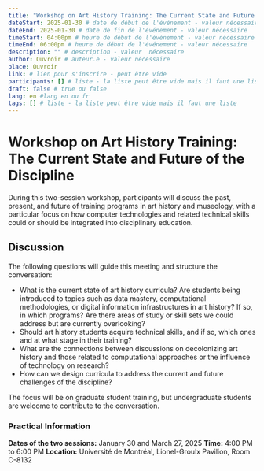 ```yaml
---
title: "Workshop on Art History Training: The Current State and Future of the Discipline"
dateStart: 2025-01-30 # date de début de l'événement - valeur nécessaire
dateEnd: 2025-01-30 # date de fin de l'événement - valeur nécessaire
timeStart: 04:00pm # heure de début de l'événement - valeur nécessaire
timeEnd: 06:00pm # heure de début de l'événement - valeur nécessaire
description: "" # description - valeur  nécessaire
author: Ouvroir # auteur.e - valeur nécessaire
place: Ouvroir
link: # lien pour s'inscrire - peut être vide
participants: [] # liste - la liste peut être vide mais il faut une liste
draft: false # true ou false
lang: en #lang en ou fr
tags: [] # liste - la liste peut être vide mais il faut une liste
---
```


# **Workshop on Art History Training: The Current State and Future of the Discipline**

During this two-session workshop, participants will discuss the past, present, and future of training programs in art history and museology, with a particular focus on how computer technologies and related technical skills could or should be integrated into disciplinary education.

## Discussion

The following questions will guide this meeting and structure the conversation:

- What is the current state of art history curricula? Are students being introduced to topics such as data mastery, computational methodologies, or digital information infrastructures in art history? If so, in which programs? Are there areas of study or skill sets we could address but are currently overlooking?
- Should art history students acquire technical skills, and if so, which ones and at what stage in their training?
- What are the connections between discussions on decolonizing art history and those related to computational approaches or the influence of technology on research?
- How can we design curricula to address the current and future challenges of the discipline?

The focus will be on graduate student training, but undergraduate students are welcome to contribute to the conversation.

### Practical Information

**Dates of the two sessions:** January 30 and March 27, 2025
 **Time:** 4:00 PM to 6:00 PM
 **Location:** Université de Montréal, Lionel-Groulx Pavilion, Room C-8132
